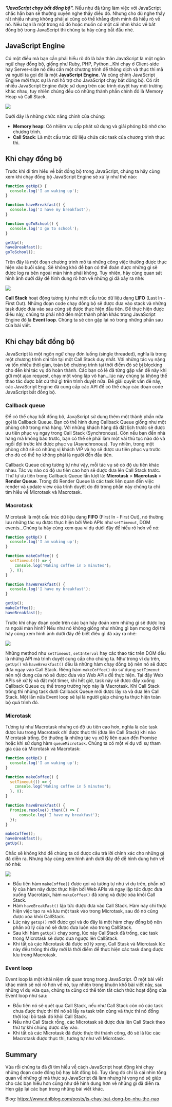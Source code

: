 ***"JavaScript chạy bất đồng bộ".*** Nếu như đã từng làm việc với JavaScript chắc hẳn bạn sẽ thường xuyên nghe thấy điều đó. Nhưng cho dù nghe thấy rất nhiều nhưng không phải ai cũng có thể khẳng định mình đã hiểu rõ về nó. Nếu bạn là một trong số đó hoặc muốn có một cái nhìn khác về bất đồng bộ trong JavaScript thì chúng ta hãy cùng bắt đầu nhé.
## JavaScript Engine
Có một điều mà bạn cần phải hiểu rõ đó là bản thân JavaScript là một ngôn ngữ chạy đồng bộ, giống như Ruby, PHP, Python...Khi chạy ở Client-side hay Server-side nó đều cần một chương trình để thông dịch và thực thi mã và người ta gọi đó là một **JavaScript Engine**. Và cũng chính JavaScript Engine mới thực sự là nơi hỗ trợ cho JavaScript chạy bất đồng bộ. Có rất nhiều JavaScript Engine được sử dụng trên các trình duyệt hay môi trường khác nhau, tuy nhiên chúng đều có những thành phần chính đó là Memory Heap và Call Stack.

![](https://images.viblo.asia/71da2e64-821b-4275-ad38-4757c7a75118.png)

Dưới đây là những chức năng chính của chúng:
* **Memory heap**: Có nhiệm vụ cấp phát sử dụng và giải phóng bộ nhớ cho chương trình.
* **Call Stack**: Là một cấu trúc dữ liệu chứa các task của chương trình thực thi.
## Khi chạy đồng bộ
Trước khi đi tìm hiểu về bất đồng bộ trong JavaScript, chúng ta hãy cùng xem khi chạy đồng bộ JavaScript Engine sẽ xử lý như thế nào:
```js
function getUp() {
  console.log('I am waking up');
}

function haveBreakfast() {
  console.log('I have my breakfast');
}

function goToSchool() {
  console.log('I go to school');
}

getUp();
haveBreakfast();
goToSchool();
```
Trên đây là một đoạn chương trình mô tả những công việc thường được thực hiện vào buổi sáng. Sẽ không khó để bạn có thể đoán được những gì sẽ được log ra bên ngoài màn hình phải không. Tuy nhiên, hãy cùng quan sát hình ảnh dưới đây để hình dung rõ hơn về những gì đã xảy ra nhé:

![](https://images.viblo.asia/1f684920-0d52-4912-9090-e4ed6ff10df1.gif)

**Call Stack** hoạt động tương tự như một cấu trúc dữ liệu dạng **LIFO** (Last In - First Out). Những đoạn code chạy đồng bộ sẽ được đưa vào stack và những task được đưa vào sau cùng sẽ được thực hiện đầu tiên. Để thực hiện được điều này, chúng ta phải nhờ đến một thành phần khác trong JavaScript Engine đó là **Event loop**. Chúng ta sẽ còn gặp lại nó trong những phần sau của bài viết.
## Khi chạy bất đồng bộ
JavaScript là một ngôn ngữ chạy đơn luồng (single threaded), nghĩa là trong một chương trình chỉ tồn tại một Call Stack duy nhất. Với những tác vụ nặng và tốn nhiều thời gian, toàn bộ chương trình tại thời điểm đó sẽ bị blocking cho đến khi tác vụ đó hoàn thành. Các bạn có lẽ đã từng gặp vấn đề này khi gửi một ajax request, chạy một vòng lặp vô hạn...lúc này chúng ta không thể thao tác được bất cứ thứ gì trên trình duyệt nữa. Để giải quyết vấn đề này, các JavaScript Engine đã cung cấp các API để có thể chạy các đoạn code JavaScript bất đồng bộ.
### Callback queue
Để có thể chạy bất đồng bộ, JavaScript sử dụng thêm một thành phần nữa gọi là Callback Queue. Bạn có thể hình dung Callback Queue giống như một phòng chờ trong nhà hàng. Với những khách hàng đã đặt lịch trước sẽ được ưu tiên phục vụ ngay trong Call Stack (Synchronous). Còn nếu bạn đến nhà hàng mà không báo trước, bạn có thể sẽ phải làm một vài thủ tục nào đó và ngồi đợi trước khi được phục vụ (Asynchronous). Tuy nhiên, trong một phòng chờ sẽ có những vị khách VIP và họ sẽ được ưu tiên phục vụ trước cho dù có thể họ không phải là người đến đầu tiên.

Callback Queue cũng tương tự như vậy, mỗi tác vụ sẽ có độ ưu tiên khác nhau. Tác vụ nào có độ ưu tiên cao hơn sẽ được đưa lên Call Stack trước. Thứ tự ưu tiên trong Callback Queue lần lượt là: **Microtask** > **Macrotask** > **Render Queue**. Trong đó Render Queue là các task liên quan đến việc render và update view của trình duyệt do đó trong phần này chúng ta chỉ tìm hiểu về Microtask và Macrotask.
### Macrotask
Microtask là một cấu trúc dữ liệu dạng **FIFO** (First In - First Out), nó thường lưu những tác vụ được thực hiện bởi Web APIs như `setTimeout`, DOM events...Chúng ta hãy cùng xem qua ví dụ dưới đây để hiểu rõ hơn về nó:
```js
function getUp() {
  console.log('I am waking up');
}

function makeCoffee() {
  setTimeout(() => {
    console.log('Making coffee in 5 minutes');
  }, 0);
}

function haveBreakfast() {
  console.log('I have my breakfast');
}

getUp();
makeCoffee();
haveBreakfast();
```
Trước khi chạy đoạn code trên các bạn hãy đoán xem những gì sẽ được log ra ngoài màn hình? Nếu như nó không giống như những gì bạn mong đợi thì hãy cùng xem hình ảnh dưới đây để biết điều gì đã xảy ra nhé:

![](https://images.viblo.asia/7396345e-f74c-4c6d-95a7-c913eddaee52.gif)

Những method như `setTimeout`, `setInterval` hay các thao tác trên DOM đều là những API mà trình duyệt cung cấp cho chúng ta. Như trong ví dụ trên, `getUp()` và `haveBreakfast()` đều là những hàm chạy đồng bộ nên nó sẽ được đưa ngay vào Call Stack. Riêng hàm `makeCoffee()` do sử dụng `setTimeout` nên nội dung của nó sẽ được đưa vào Web APIs để thực hiện. Tại đây Web APIs sẽ xử lý và đặt một timer, khi hết giờ, task này sẽ được đẩy xuống Callback Queue cụ thể trong trường hợp này là Macrotask. Khi Call Stack trống thì những task dưới Callback Queue mới được lấy ra và đưa lên Call Stack. Một lần nữa Event loop sẽ lại là người giúp chúng ta thực hiện toàn bộ quá trình đó.
### Microtask
Tương tự như Macrotask nhưng có độ ưu tiên cao hơn, nghĩa là các task được lưu trong Macrotask chỉ được thực thi (đưa lên Call Stack) khi nào Microtask trống. Đó thường là những tác vụ xử lý liên quan đến Promise hoặc khi sử dụng hàm `queueMicrotask`. Chúng ta có một ví dụ với sự tham gia của cả Microtask và Macrotask:
```js
function getUp() {
  console.log('I am waking up');
}

function makeCoffee() {
  setTimeout(() => {
    console.log('Making coffee in 5 minutes');
  }, 0);
}

function haveBreakfast() {
  Promise.resolve().then(() => {
      console.log('I have my breakfast');
  });
}

makeCoffee();
haveBreakfast();
getUp();
```
Chắc sẽ không khó để chúng ta có được câu trả lời chính xác cho những gì đã diễn ra. Nhưng hãy cùng xem hình ảnh dưới đây để dễ hình dung hơn về nó nhé:

![](https://images.viblo.asia/ac1c6d4a-7043-4227-a744-ace69a6a7e13.gif)

* Đầu tiên hàm `makeCoffee()` được gọi và tương tự như ví dụ trên, phần xử lý của hàm này được thực hiện bởi Web APIs và ngay lập tức được đưa xuống Macrotask, hàm `makeCoffee()` đã xong và được xóa khỏi Call Stack.
* Hàm `haveBreakFast()` lập tức được đưa vào Call Stack. Hàm này chỉ thực hiện việc tạo ra và lưu một task vào trong Microtask, sau đó nó cũng được xóa khỏi CallStack.
* Lúc này `getUp()` mới được gọi và do đây là một hàm chạy đồng bộ nên phần xử lý của nó sẽ được đưa luôn vào trong CallStack.
* Sau khi hàm `getUp()` chạy xong, lúc này CallStack đã trống, các task trong Microtask sẽ được đưa ngược lên CallStack.
* Khi tất cả các Microtask đã được xử lý xong, Call Stask và Microtask lúc này đều trống thì đây mới là thời điểm để thực hiện các task đang được lưu trong Macrotask.

### Event loop
Event loop là một khái niệm rất quan trọng trong JavaScript. Ở một bài viết khác mình sẽ nói rõ hơn về nó, tuy nhiên trong khuôn khổ bài viết này, sau những ví dụ vừa qua, chúng ta cũng có thể tóm tắt cách thức hoạt động của Event loop như sau:
- Đầu tiên nó sẽ quét qua Call Stack, nếu như Call Stack còn có các task chưa được thực thi thì nó sẽ lấy ra task trên cùng và thực thi nó đồng thời loại bỏ task đó khỏi Call Stack.
- Nếu như Call Stack rỗng, các Microtask sẽ được đưa lên Call Stack theo thứ tự khi chúng được đẩy vào.
- Khi tất cả các Microtask đã được thực thi thành công, đó sẽ là lúc các Macrotask được thực thi, tương tự như với Microtask.

## Summary
Vừa rồi chúng ta đã đi tìm hiểu về cách JavaScript hoạt động khi chạy những đoạn code đồng bộ hay bất đồng bộ. Tuy rằng đó chỉ là cái nhìn tổng quan về những gì mà thực sự JavaScript đã làm nhưng hi vọng nó sẽ giúp cho các bạn hiểu hơn cũng như dễ hình dung hơn về những gì đã diễn ra. Hẹn gặp lại các bạn trong những bài viết khác.

Blog: https://www.dnlblog.com/posts/js-chay-bat-dong-bo-nhu-the-nao